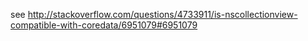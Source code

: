 see http://stackoverflow.com/questions/4733911/is-nscollectionview-compatible-with-coredata/6951079#6951079
